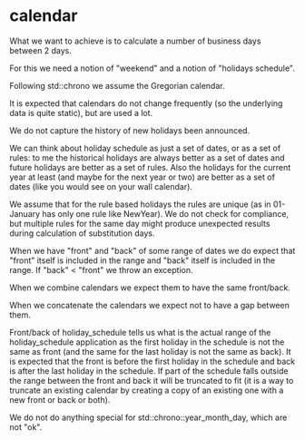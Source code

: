 # calendar

What we want to achieve is to calculate a number of business days between 2 days.

For this we need a notion of "weekend" and a notion of "holidays schedule".

Following std::chrono we assume the Gregorian calendar.

It is expected that calendars do not change frequently (so the underlying data is quite static), but are used a lot.

We do not capture the history of new holidays been announced.

We can think about holiday schedule as just a set of dates, or as a set of rules: to me the historical holidays are always better as a set of dates and future holidays are better as a set of rules. Also the holidays for the current year at least (and maybe for the next year or two) are better as a set of dates (like you would see on your wall calendar).

We assume that for the rule based holidays the rules are unique (as in 01-January has only one rule like NewYear). We do not check for compliance, but multiple rules for the same day might produce unexpected results during calculation of substitution days.

When we have "front" and "back" of some range of dates we do expect that "front" itself is included in the range and "back" itself is included in the range. If "back" < "front" we throw an exception.

When we combine calendars we expect them to have the same front/back.

When we concatenate the calendars we expect not to have a gap between them.

Front/back of holiday_schedule tells us what is the actual range of the holiday_schedule application as the first holiday in the schedule is not the same as front (and the same for the last holiday is not the same as back). It is expected that the front is before the first holiday in the schedule and back is after the last holiday in the schedule. If part of the schedule falls outside the range between the front and back it will be truncated to fit (it is a way to truncate an existing calendar by creating a copy of an existing one with a new front or back or both).

We do not do anything special for std::chrono::year_month_day, which are not "ok".
